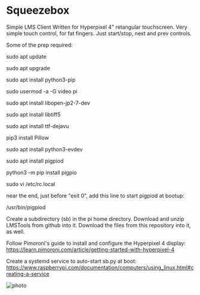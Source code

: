 # Squeezebox
Simple LMS Client 
Written for Hyperpixel 4" retangular touchscreen.  Very simple touch control, for fat fingers.  Just start/stop, next and prev controls.

Some of the prep required:

sudo apt update

sudo apt upgrade

sudo apt install python3-pip

sudo usermod -a -G video pi

sudo apt install libopen-jp2-7-dev

sudo apt install libtiff5

sudo apt install ttf-dejavu

pip3 install Pillow

sudo apt install python3-evdev

sudo apt install pigpiod

python3 -m pip install pigpio

sudo vi /etc/rc.local

near the end, just before "exit 0", add this line to start pigpiod at bootup:

/usr/bin/pigpiod

Create a subdirectory (sb) in the pi home directory.  Download and unzip LMSTools from github into it.  Download the files from this repository into it, as well.


Follow Pimoroni's guide to install and configure the Hyperpixel 4 display:  https://learn.pimoroni.com/article/getting-started-with-hyperpixel-4

Create a systemd service to auto-start sb.py at boot: 
https://www.raspberrypi.com/documentation/computers/using_linux.html#creating-a-service

![photo](https://blogger.googleusercontent.com/img/a/AVvXsEhMknYuzTLUjgOaBY3bprbqNAH_ZTRH4tSL0SEY7FEo-rhAtquIV9xGgr5IeupwkfhRanZm8FhUtDCllnxqEpNPSzXeiboBrS1ZGFbbwuEUo5rrPD6AVtlwL4yBVRy45xPeYeP0zZt8DJG9TXrHPpR4bLPUq4ehwG_UALyLl4Tmcemx1GGrNfLTOMtq-Q=s2048)
